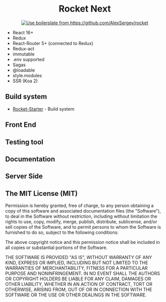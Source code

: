 <h1 align="center">Rocket Next</h1>

<p align="center"><a href="http://gooddev.org/"><img src="http://gooddev.org/rocket/logo_rocket.jpg" alt="Use boilerplate from https://github.com/AlexSergey/rocket" /></a></p>

- React 16+
- Redux
- React-Router 5+ (connected to Redux)
- Redux-act
- immutable
- .env supported
- Sagas
- @loadable
- style.modules
- SSR (Koa 2)

## Build system
- [Rocket-Starter](https://github.com/AlexSergey/rocket-starter) - Build system

## Front End

## Testing tool

## Documentation

## Server Side


## The MIT License (MIT)

Permission is hereby granted, free of charge, to any person obtaining a copy
of this software and associated documentation files (the "Software"), to deal
in the Software without restriction, including without limitation the rights
to use, copy, modify, merge, publish, distribute, sublicense, and/or sell
copies of the Software, and to permit persons to whom the Software is
furnished to do so, subject to the following conditions:

The above copyright notice and this permission notice shall be included in all
copies or substantial portions of the Software.

THE SOFTWARE IS PROVIDED "AS IS", WITHOUT WARRANTY OF ANY KIND, EXPRESS OR
IMPLIED, INCLUDING BUT NOT LIMITED TO THE WARRANTIES OF MERCHANTABILITY,
FITNESS FOR A PARTICULAR PURPOSE AND NONINFRINGEMENT. IN NO EVENT SHALL THE
AUTHORS OR COPYRIGHT HOLDERS BE LIABLE FOR ANY CLAIM, DAMAGES OR OTHER
LIABILITY, WHETHER IN AN ACTION OF CONTRACT, TORT OR OTHERWISE, ARISING FROM,
OUT OF OR IN CONNECTION WITH THE SOFTWARE OR THE USE OR OTHER DEALINGS IN THE
SOFTWARE.

